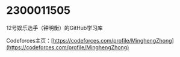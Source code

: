 # 2300011505
12号娱乐选手（钟明衡）的GitHub学习库

Codeforces主页：[https://codeforces.com/profile/MinghengZhong](https://codeforces.com/profile/MinghengZhong)
